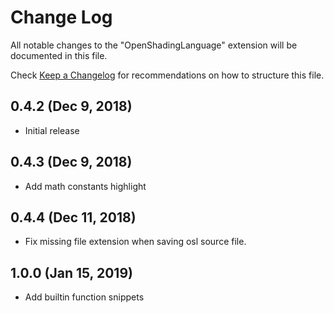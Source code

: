 # Change Log
All notable changes to the "OpenShadingLanguage" extension will be documented in this file.

Check [Keep a Changelog](http://keepachangelog.com/) for recommendations on how to structure this file.

## 0.4.2 (Dec 9, 2018)
* Initial release

## 0.4.3 (Dec 9, 2018)
* Add math constants highlight

## 0.4.4 (Dec 11, 2018)
* Fix missing file extension when saving osl source file.

## 1.0.0 (Jan 15, 2019)
* Add builtin function snippets